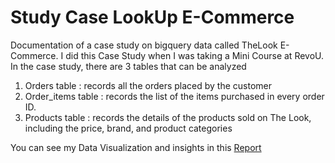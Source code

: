 # Study Case LookUp E-Commerce

Documentation of a case study on bigquery data called TheLook E-Commerce. I did this Case Study when I was taking a Mini Course at RevoU.
In the case study, there are 3 tables that can be analyzed
1. Orders table : records all the orders placed by the customer
2. Order_items table : records the list of the items purchased in every order ID.
3. Products table : records the details of the products sold on The Look, including the price, brand, and product categories

You can see my Data Visualization and insights in this 
<a href="https://datastudio.google.com/reporting/12706c71-e2a8-4f7f-bcc2-ed50f12154cd">Report</a>
